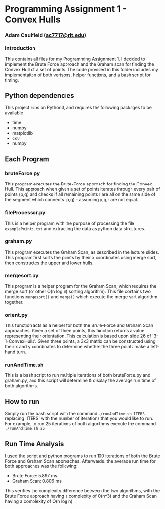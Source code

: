 # Programming Assignment 1 - Convex Hulls
### Adam Caulfield (ac7717@rit.edu)

### Introduction
This contains all files for my Programming Assignment 1. I decided to implement the Brute Force approach and the Graham scan for finding the Convex Hull of a set of points. The code provided in this folder includes my implementaiton of both verisons, helper functions, and a bash script for timing. 

## Python dependencies
This project runs on Python3, and requires the following packages to be available

- time
- numpy
- matplotlib
- csv
- numpy

## Each Program

### bruteForce.py
This program executes the Brute-Force approach for finding the Convex Hull. This approach when given a set of points iterates through every pair of points (p,q) and checks if all remaining points r are all on the same side of the segment which connects (p,q) - assuming p,q,r are not equal.

### fileProcessor.py
This is a helper program with the purpose of processing the file `examplePoints.txt` and extracting the data as python data structures.

### graham.py
This program executes the Graham Scan, as described in the lecture slides. This program first sorts the points by their x coordinates using merge sort, then constructes the upper and lower hulls.

### mergesort.py
This program is a helper program for the Graham Scan, which requires the merge sort (or other O(n log n) sorting algorithm). This file contains two functions `mergesort()` and `merge()` which execute the merge sort algorithm together.

### orient.py
This function acts as a helper for both the Brute-Force and Graham Scan approaches. Given a set of three points, this function returns a value representing their orientation. This calculation is based upon slide 26 of '3-1-ConvexHulls'. Given three points, a 3x3 matrix can be constructed using their x and y coordinates to determine whether the three points make a left-hand turn.

### runAndTime.sh
This is a bash script to run multiple iterations of both bruteForce.py and graham.py, and this script will determine & display the average run time of both algorithms.

## How to run
Simply run the bash script with the command `./runAndTime.sh ITERS` replacing 'ITERS' with the number of iterations that you would like to run. For example, to run 25 iterations of both algorithms execute the command `./runAndTime.sh 25`

## Run Time Analysis
I used the script and python programs to run 100 iterations of both the Brute Force and Graham Scan approaches. Afterwards, the average run time for both approaches was the following: 
- Brute Force: 5.897 ms
- Graham Scan: 0.806 ms

This verifies the complexity difference between the two algorithms, with the Brute Force approach having a complexity of O(n^3) and the Graham Scan having a complexity of O(n log n)